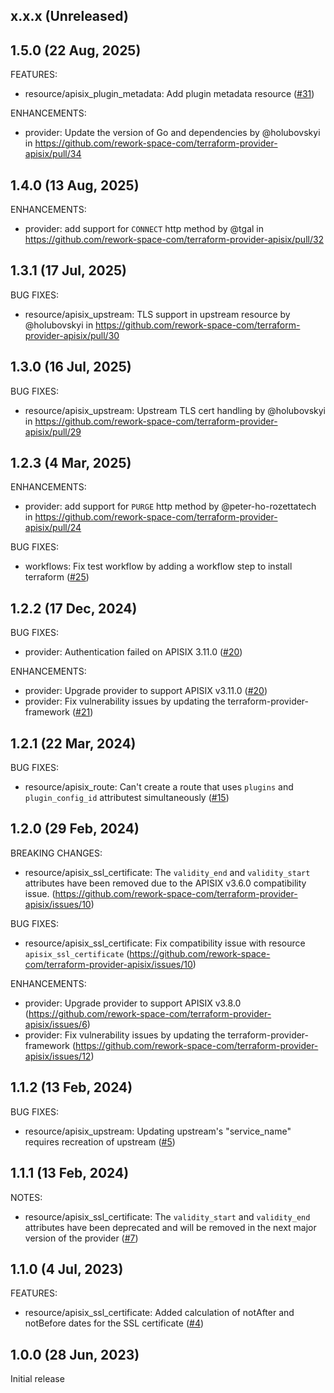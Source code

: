 ## x.x.x (Unreleased)

## 1.5.0 (22 Aug, 2025)

FEATURES:
- resource/apisix_plugin_metadata: Add plugin metadata resource ([#31](https://github.com/rework-space-com/terraform-provider-apisix/issues/31))

ENHANCEMENTS:

- provider: Update the version of Go and dependencies by @holubovskyi in https://github.com/rework-space-com/terraform-provider-apisix/pull/34


## 1.4.0 (13 Aug, 2025)

ENHANCEMENTS:

- provider: add support for `CONNECT` http method by @tgal in https://github.com/rework-space-com/terraform-provider-apisix/pull/32

## 1.3.1 (17 Jul, 2025)

BUG FIXES:

- resource/apisix_upstream: TLS support in upstream resource by @holubovskyi in https://github.com/rework-space-com/terraform-provider-apisix/pull/30

## 1.3.0 (16 Jul, 2025)

BUG FIXES:

- resource/apisix_upstream: Upstream TLS cert handling by @holubovskyi in https://github.com/rework-space-com/terraform-provider-apisix/pull/29

## 1.2.3 (4 Mar, 2025)

ENHANCEMENTS:

- provider: add support for `PURGE` http method by @peter-ho-rozettatech in https://github.com/rework-space-com/terraform-provider-apisix/pull/24

BUG FIXES:

- workflows: Fix test workflow by adding a workflow step to install terraform ([#25](https://github.com/rework-space-com/terraform-provider-apisix/issues/25))

## 1.2.2 (17 Dec, 2024)

BUG FIXES:

- provider: Authentication failed on APISIX 3.11.0 ([#20](https://github.com/rework-space-com/terraform-provider-apisix/issues/20))

ENHANCEMENTS:

- provider: Upgrade provider to support APISIX v3.11.0 ([#20](https://github.com/rework-space-com/terraform-provider-apisix/issues/20))
- provider: Fix vulnerability issues by updating the terraform-provider-framework ([#21](https://github.com/rework-space-com/terraform-provider-apisix/issues/22))

## 1.2.1 (22 Mar, 2024)

BUG FIXES:

- resource/apisix_route: Can't create a route that uses `plugins` and `plugin_config_id` attributest simultaneously ([#15](https://github.com/rework-space-com/terraform-provider-apisix/issues/15))

## 1.2.0 (29 Feb, 2024)

BREAKING CHANGES:

- resource/apisix_ssl_certificate: The `validity_end` and `validity_start` attributes have been removed due to the APISIX v3.6.0 compatibility issue. (https://github.com/rework-space-com/terraform-provider-apisix/issues/10)

BUG FIXES:

- resource/apisix_ssl_certificate: Fix compatibility issue with resource `apisix_ssl_certificate` (https://github.com/rework-space-com/terraform-provider-apisix/issues/10)

ENHANCEMENTS:

- provider: Upgrade provider to support APISIX v3.8.0 (https://github.com/rework-space-com/terraform-provider-apisix/issues/6)
- provider: Fix vulnerability issues by updating the terraform-provider-framework (https://github.com/rework-space-com/terraform-provider-apisix/issues/12)

## 1.1.2 (13 Feb, 2024)

BUG FIXES:

- resource/apisix_upstream: Updating upstream's "service_name" requires recreation of upstream ([#5](https://github.com/rework-space-com/terraform-provider-apisix/issues/5))

## 1.1.1 (13 Feb, 2024)

NOTES:

- resource/apisix_ssl_certificate: The `validity_start` and `validity_end` attributes have been deprecated and will be removed in the next major version of the provider ([#7](https://github.com/rework-space-com/terraform-provider-apisix/issues/7))

## 1.1.0 (4 Jul, 2023)

FEATURES:

- resource/apisix_ssl_certificate: Added calculation of notAfter and notBefore dates for the SSL certificate ([#4](https://github.com/rework-space-com/terraform-provider-apisix/pull/4))

## 1.0.0 (28 Jun, 2023)
Initial release
